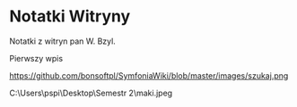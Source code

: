 # Notatki Witryny 

Notatki z witryn pan W. Bzyl.

Pierwszy wpis


https://github.com/bonsoftpl/SymfoniaWiki/blob/master/images/szukaj.png

C:\Users\pspi\Desktop\Semestr 2\maki.jpeg









